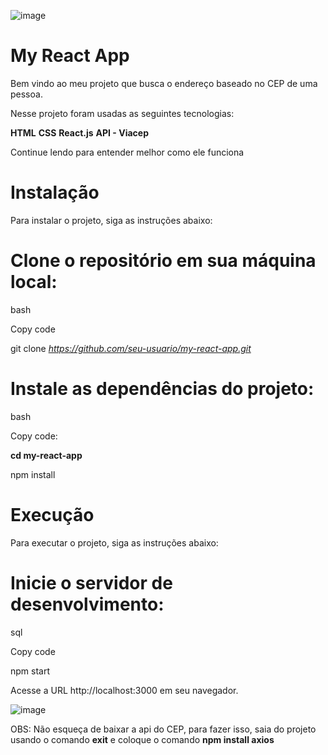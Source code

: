 ![image](https://github.com/DaviErick/LocalizaCEP-usandoAPI-React.js/assets/121051426/09c50701-cb65-4675-a8ce-9b7618497385)

# My React App

Bem vindo ao meu projeto que busca o endereço baseado no CEP de uma pessoa.

Nesse projeto foram usadas as seguintes tecnologias:

**HTML**
**CSS**
**React.js**
**API - Viacep**

Continue lendo para entender melhor como ele funciona

# Instalação

Para instalar o projeto, siga as instruções abaixo:

# Clone o repositório em sua máquina local:

bash

Copy code

git clone *https://github.com/seu-usuario/my-react-app.git*

# Instale as dependências do projeto:

bash

Copy code:

**cd my-react-app**

npm install

# Execução
Para executar o projeto, siga as instruções abaixo:

# Inicie o servidor de desenvolvimento:

sql

Copy code

npm start

Acesse a URL http://localhost:3000 em seu navegador.

![image](https://github.com/DaviErick/LocalizaCEP-usandoAPI-React.js/assets/121051426/e439922a-877f-492a-be42-4ac46a690232)

OBS: Não esqueça de baixar a api do CEP, para fazer isso, saia do projeto usando o comando **exit** e coloque o comando **npm install axios**
